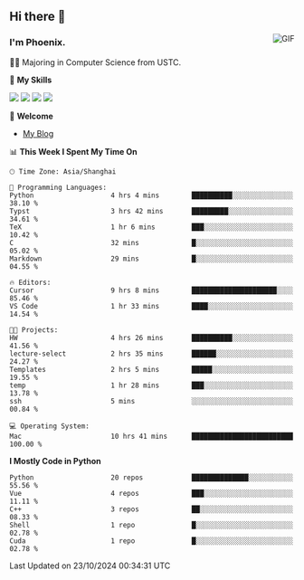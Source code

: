 ## Hi there 👋
<img align="right" alt="GIF" src="https://raw.githubusercontent.com/JoeyBling/JoeyBling/master/pic/pusheencode.gif" />

### I'm Phoenix.

👨‍🎓 Majoring in Computer Science from USTC.

🌟 **My Skills**

![](https://img.shields.io/badge/-Python-3e74a2?style=flat-square&logo=Python&logoColor=fff)
![](https://img.shields.io/badge/-C++-9f62a5?style=flat&logo=cplusplus&logoColor=white)
![](https://img.shields.io/badge/-Linux-185886?style=flat-square&logo=Linux&logoColor=fff)
![](https://img.shields.io/badge/-Rust-ff4136?style=flat-square&logo=Rust&logoColor=fff)

💬 **Welcome**

- [My Blog](https://ysy-phoenix.github.io/)

<!--START_SECTION:waka-->
📊 **This Week I Spent My Time On** 

```text
🕑︎ Time Zone: Asia/Shanghai

💬 Programming Languages: 
Python                   4 hrs 4 mins        ██████████░░░░░░░░░░░░░░░   38.10 % 
Typst                    3 hrs 42 mins       █████████░░░░░░░░░░░░░░░░   34.61 % 
TeX                      1 hr 6 mins         ███░░░░░░░░░░░░░░░░░░░░░░   10.42 % 
C                        32 mins             █░░░░░░░░░░░░░░░░░░░░░░░░   05.02 % 
Markdown                 29 mins             █░░░░░░░░░░░░░░░░░░░░░░░░   04.55 % 

🔥 Editors: 
Cursor                   9 hrs 8 mins        █████████████████████░░░░   85.46 % 
VS Code                  1 hr 33 mins        ████░░░░░░░░░░░░░░░░░░░░░   14.54 % 

🐱‍💻 Projects: 
HW                       4 hrs 26 mins       ██████████░░░░░░░░░░░░░░░   41.56 % 
lecture-select           2 hrs 35 mins       ██████░░░░░░░░░░░░░░░░░░░   24.27 % 
Templates                2 hrs 5 mins        █████░░░░░░░░░░░░░░░░░░░░   19.55 % 
temp                     1 hr 28 mins        ███░░░░░░░░░░░░░░░░░░░░░░   13.78 % 
ssh                      5 mins              ░░░░░░░░░░░░░░░░░░░░░░░░░   00.84 % 

💻 Operating System: 
Mac                      10 hrs 41 mins      █████████████████████████   100.00 % 
```

**I Mostly Code in Python** 

```text
Python                   20 repos            ██████████████░░░░░░░░░░░   55.56 % 
Vue                      4 repos             ███░░░░░░░░░░░░░░░░░░░░░░   11.11 % 
C++                      3 repos             ██░░░░░░░░░░░░░░░░░░░░░░░   08.33 % 
Shell                    1 repo              █░░░░░░░░░░░░░░░░░░░░░░░░   02.78 % 
Cuda                     1 repo              █░░░░░░░░░░░░░░░░░░░░░░░░   02.78 % 
```




 Last Updated on 23/10/2024 00:34:31 UTC
<!--END_SECTION:waka-->

<!--
**ysy-phoenix/ysy-phoenix** is a ✨ _special_ ✨ repository because its `README.md` (this file) appears on your GitHub profile.

Here are some ideas to get you started:

- 🔭 I’m currently working on ...
- 🌱 I’m currently learning ...
- 👯 I’m looking to collaborate on ...
- 🤔 I’m looking for help with ...
- 💬 Ask me about ...
- 📫 How to reach me: ...
- 😄 Pronouns: ...
- ⚡ Fun fact: ...
-->
